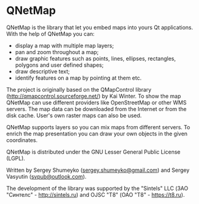 # QNetMap

QNetMap is the library that let you embed maps into yours Qt applications. With the 
help of QNetMap you can:
* display a map with multiple map layers;
* pan and zoom throughout a map;
* draw graphic features such as points, lines, ellipses, rectangles, polygons and user defined shapes;
* draw descriptive text;
* identify features on a map by pointing at them etc.

The project is originally based on the QMapControl library (http://qmapcontrol.sourceforge.net/) 
by Kai Winter. To show the map QNetMap can use different providers like OpenStreetMap 
or other WMS servers. The map data can be downloaded from the Internet or from the 
disk cache. User's own raster maps can also be used.

QNetMap supports layers so you can mix maps from different servers. To enrich the map 
presentation you can draw your own objects in the given coordinates.

QNetMap is distributed under the GNU Lesser General Public License (LGPL).

Written by Sergey Shumeyko (sergey.shumeyko@gmail.com) and Sergey Vasyutin 
(svpub@outlook.com).

The development of the library was supported by the "Sintels" LLC (ЗАО "Синтелс" - 
http://sintels.ru) and OJSC "T8" (ОАО "Т8" - https://t8.ru). 

